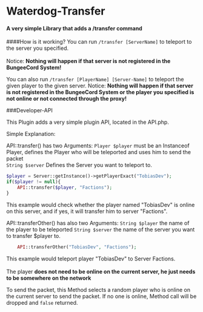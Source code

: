 # Waterdog-Transfer

#### A very simple Library that adds a /transfer command

####How is it working?
You can run `/transfer [ServerName]` to teleport to the server you specified. <br /><br />
Notice: **Nothing will happen if that server is not registered in the BungeeCord System!**

You can also run `/transfer [PlayerName] [Server-Name]` to teleport the given player to the given server.
Notice: **Nothing will happen if that server is not registered in the BungeeCord System or the player you specified is not online or not connected through the proxy!**

###Developer-API

This Plugin adds a very simple plugin API, located in the API.php.

Simple Explanation:

API::transfer() has two Arguments:
`Player $player` must be an Instanceof Player, defines the Player who will be teleported and uses him to send the packet <br />
`String $server` Defines the Server you want to teleport to.

```php
$player = Server::getInstance()->getPlayerExact("TobiasDev");
if($player != null){
    API::transfer($player, "Factions");
}
```
This example would check whether the player named "TobiasDev" is online on this server, and if yes, it will transfer him to server "Factions".


API::transferOther() has also two Arguments:
`String $player` the name of the player to be teleported
`String $server` the name of the server you want to transfer $player to.

```php
    API::transferOther("TobiasDev", "Factions");
```

This example would teleport player "TobiasDev" to Server Factions. <br /><br />The player **does not need to be online on the current server, he just needs to be somewhere on the network**

To send the packet, this Method selects a random player who is online on the current server to send the packet. If no one is online, Method call will be dropped and `false` returned.



